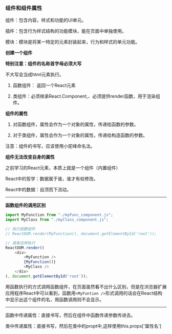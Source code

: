 ### 组件和组件属性

组件：包含内容，样式和功能的UI单元。

插件：包含行为样式结构的功能模块，能在页面中单独使用。

模块：模块是将某一特定的元素封装起来，行为和样式的单元功能。

**创建一个组件**

**特别注意：组件的名称首字母必须大写**

不大写会当成html元素执行。

1. 函数组件： 返回一个React元素

2. 类组件：必须继承React.Component,、必须提供render函数，用于渲染组件。

**组件的属性**

1. 对函数组件，属性会作为一个对象的属性，传递给函数的参数。

2. 对于类组件，属性会作为一个对象的属性，传递给构造函数的参数。

注意：组件的书写，应该使用小驼峰命名法。

**组件无法改变自身的属性**

之前学习的React元素，本质上就是一个组件（内置组件）

React中的哲学：数据属于谁，谁才有权修改。

React中的数据：自顶而下流动。

----------------------------------

**函数组件的调用区别**
```js
import MyFunction from "./myFunc_component.js";
import MyClass from "./myClass_component.js";

// 执行函数组件
// ReactDOM.render(MyFunction(), document.getElementById('root'));

// 或者这样执行
ReactDOM.render((
    <div>
        <MyFunction />
        {MyFunction()}
        <MyClass />
    </div>
), document.getElementById('root'));

```
用函数执行的方式调用函数组件，在页面虽然看不出什么区别，但是在浏览器扩展应用程序React中可以看到，函数用`<MyFuntion />`形式调用的话会在React结构中显示出这个组件的名，用函数调用则不会显示。

----------------------------------------

函数中传递属性：直接书写，然后在组件中函数传递参数传进去。

类中传递属性：直接书写，然后在类中的propt中,这样使用this.props['属性名']

